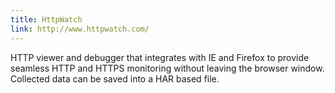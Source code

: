 ```yaml
---
title: HttpWatch
link: http://www.httpwatch.com/
---
```


HTTP viewer and debugger that integrates with IE and Firefox to provide seamless HTTP and HTTPS monitoring without leaving the browser window. Collected data can be saved into a HAR based file.
